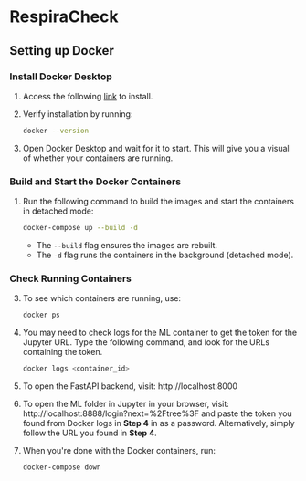 # RespiraCheck

## Setting up Docker

### **Install Docker Desktop**
1. Access the following [link](https://docs.docker.com/desktop/?_gl=1*1hmw18s*_gcl_au*MTEwMDI1OTAwOC4xNzM4NTM1OTQ0*_ga*MTI0NjUzOTY3NC4xNzM4NTM1OTQ0*_ga_XJWPQMJYHQ*MTczODUzNTk0My4xLjEuMTczODUzNTk0NC41OS4wLjA.) to install.

2. Verify installation by running:
    ```sh
    docker --version
    ```

3. Open Docker Desktop and wait for it to start. This will give you a visual of whether your containers are running.

### **Build and Start the Docker Containers**
1. Run the following command to build the images and start the containers in detached mode:
    ```sh
    docker-compose up --build -d
    ```
    * The `--build` flag ensures the images are rebuilt.
    * The `-d` flag runs the containers in the background (detached mode).

### **Check Running Containers**
3. To see which containers are running, use:
    ```sh
    docker ps
    ```

4. You may need to check logs for the ML container to get the token for the Jupyter URL. Type the following command, and look for the URLs containing the token.
    ```sh
    docker logs <container_id>
    ```

5. To open the FastAPI backend, visit: http://localhost:8000

6. To open the ML folder in Jupyter in your browser, visit: http://localhost:8888/login?next=%2Ftree%3F and paste the token you found from Docker logs in **Step 4** in as a password. Alternatively, simply follow the URL you found in **Step 4**.

7. When you're done with the Docker containers, run:
    ```sh
    docker-compose down
    ```